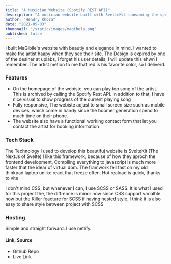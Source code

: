 ```yaml
---
title: "A Musician Website (Spotify REST API)"
description: "A musician website built with SvelteKit consuming the spotify REST API to play top song of the artis"
author: "Hendry Khoza"
date: "2021-05-03"
thumbnail: "/static/images/magibela.png"
published: false
---
```


I built MaGibile's website with beautiy and elegance in mind. I wanted to make the
artist haapy when they see their site. The Design is expired by one of the desiner at
uplabs, I forget his user details, I will update this ehwn I remember. The artist
metion to me that red is his favorite color, so I deliverd.


### Features

- On the homepage of the webiste, you can play top song of the artist. This is archived by
calling the Spotify Rest API. In addition to that, I have nice visual to show progress
of the current playing song
- Fully responsive, The webiste adjust to small screen size such as mobile devices, which come in
handy since the boomer generation spend to much time on their phone.
- The website also have a functional working contact form that let you contact the artist for
booking information

### Tech Stack

The Technology I used to develop this beautifuj website is SvelteKit (The NextJs of Svelte)
I like this framework, because of how they aproch the frontend development, Compiling everything
to javascript is much more faster that the idear of virtual dom. The framwork fell fast on my old
thinkpad laptop unlike react that freeze often. Hot reaload is quick, thanks to vite

I don't mind CSS, but whenever I can, I use SCSS or SASS. It is what I used for this project
the, the diffrence is minor now since CSS support varialble now but the Killer feacture for
SCSS if having nested style. I think it is also easy to share style between project with
SCSS

### Hosting

Simple and straight forward. I use netlify.


#### Link, Source
- Github Repo
- Live Link
